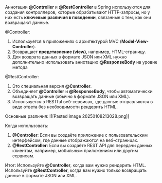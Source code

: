 Аннотации **@Controller** и **@RestController** в Spring используются для создания контроллеров, которые обрабатывают HTTP-запросы, но у них есть **ключевые различия в поведении**, связанные с тем, как они возвращают данные.

@Controller:
1. Используется в приложениях с архитектурой MVC (**Model-View-Controller**).
2. Возвращает **представление (view)**, например, HTML-страницу.
3. Для возврата данных в формате JSON или XML нужно дополнительно использовать аннотацию **@ResponseBody** на уровне метода

@RestController:
1. Это специальная версия **@Controller**.
2. Объединяет **@Controller** и **@ResponseBody**, чтобы автоматически возвращать данные (обычно в формате JSON или XML).
3. Используется в RESTful веб-сервисах, где данные отправляются в виде ответа без необходимости рендерить HTML.

Основные различия:
![[Pasted image 20250108213028.png]]

Когда использовать:
1. **@Controller**: Если вы создаёте приложение с пользовательским интерфейсом, где данные отображаются на веб-страницах.
2. **@RestController**: Если вы создаёте REST API для передачи данных клиентам, например, мобильным приложениям или другим сервисам.

Итог:
Используйте **@Controller**, когда вам нужно рендерить HTML. Используйте **@RestController**, когда вам нужно только возвращать данные в формате JSON или XML.